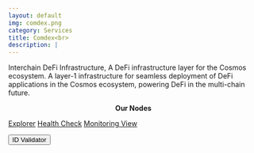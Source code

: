 ```yaml
---
layout: default
img: comdex.png
category: Services
title: Comdex<br>
description: |
---
```

<!-- <div class="col-8">
<span class="badge badge-primary" aria-label="Gravity <=> Osmosis" data-balloon-pos="up">IBC</span> 
<span class="badge badge-primary" aria-label="Gravity <=> Ethereum" data-balloon-pos="up">Relayer</span> 
<span class="badge badge-primary" aria-label="Auto Compound" data-balloon-pos="up">Authz</span> 
</div> -->

Interchain DeFi Infrastructure, A DeFi infrastructure layer for the Cosmos ecosystem. A layer-1 infrastructure for seamless deployment of DeFi applications in the Cosmos ecosystem, powering DeFi in the multi-chain future.


<p align="center"><b>Our Nodes </b></p>
<a href="https://atomscan.com/comdex/validators/comdexvaloper1psy3gmflujcvcnm7d7palh3ywjxc00dms2x2wd" class="btn btn-success margin-top-4" target="_blank">Explorer</a> 
<input type="text" id="clip_three" value="comdexvaloper1psy3gmflujcvcnm7d7palh3ywjxc00dms2x2wd" hidden=true> 
<a href="https://health.roomit.xyz/status/comdex/" class="btn btn-info margin-top-4" target="_blank">Health Check</a> 
<a href="/pdf/RoomIT_Comdex-Grafana.pdf" class="btn btn-success margin-top-4">Monitoring View</a>

<button onclick="clip_two_three()"  class="btn btn-warning margin-top-4">ID Validator</button>
<!-- <a href="https://wallet.keplr.app/chains/gravity-bridge?modal=validator&chain=gravity-bridge-3&validator_address=gravityvaloper1ssduj8c0cc8kquljvw3ygq9hduvcysnf590lmz&referral=true" class="btn btn-success margin-top-4" target="_blank">Stake With Us</a> -->
